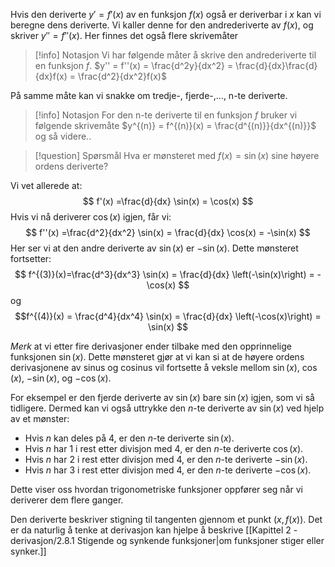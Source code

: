 
Hvis den deriverte $y' = f'(x)$ av en funksjon $f(x)$ også er deriverbar i $x$ kan vi beregne dens deriverte. Vi kaller denne for den andrederiverte av $f(x)$, og skriver $y'' = f''(x)$. Her finnes det også flere skrivemåter

> [!info] Notasjon 
> Vi har følgende måter å skrive den andrederiverte til en funksjon $f$.
> $y'' = f''(x) = \frac{d^2y}{dx^2} = \frac{d}{dx}\frac{d}{dx}f(x) = \frac{d^2}{dx^2}f(x)$

På samme måte kan vi snakke om tredje-, fjerde-,..., n-te deriverte.

> [!info] Notasjon
> For den n-te deriverte til en funksjon $f$ bruker vi følgende skrivemåte
> $y^{(n)} = f^{(n)}(x) = \frac{d^{(n)}}{dx^{(n)}}$ og så videre..

> [!question] Spørsmål 
> Hva er mønsteret med $f(x) =\sin(x)$ sine høyere ordens deriverte?


Vi vet allerede at: $$ f'(x) =\frac{d}{dx} \sin(x) = \cos(x) $$ Hvis vi nå deriverer $\cos(x)$ igjen, får vi: $$ f''(x) =\frac{d^2}{dx^2} \sin(x) = \frac{d}{dx} \cos(x) = -\sin(x) $$ Her ser vi at den andre deriverte av $\sin(x)$ er $-\sin(x)$. Dette mønsteret fortsetter: $$ f^{(3)}(x)=\frac{d^3}{dx^3} \sin(x) = \frac{d}{dx} \left(-\sin(x)\right) = -\cos(x) $$ og 
$$f^{(4)}(x) = \frac{d^4}{dx^4} \sin(x) = \frac{d}{dx} \left(-\cos(x)\right) = \sin(x) $$

*Merk* at vi etter fire derivasjoner ender tilbake med den opprinnelige funksjonen $\sin(x)$. Dette mønsteret gjør at vi kan si at de høyere ordens derivasjonene av sinus og cosinus vil fortsette å veksle mellom $\sin(x)$, $\cos(x)$, $-\sin(x)$, og $-\cos(x)$. 

For eksempel er den fjerde deriverte av $\sin(x)$ bare $\sin(x)$ igjen, som vi så tidligere. Dermed kan vi også uttrykke den $n$-te deriverte av $\sin(x)$ ved hjelp av et mønster: 

- Hvis $n$ kan deles på 4, er den $n$-te deriverte $\sin(x)$.
- Hvis $n$ har 1 i rest etter divisjon med 4, er den $n$-te deriverte $\cos(x)$. 
- Hvis $n$ har 2 i rest etter divisjon med 4, er den $n$-te deriverte $-\sin(x)$. 
- Hvis $n$ har 3 i rest etter divisjon med 4, er den $n$-te deriverte $-\cos(x)$. 

Dette viser oss hvordan trigonometriske funksjoner oppfører seg når vi deriverer dem flere ganger.

Den deriverte beskriver stigning til tangenten gjennom et punkt $(x,f(x))$. Det er da naturlig å tenke at derivasjon kan hjelpe å beskrive [[Kapittel 2 - derivasjon/2.8.1 Stigende og synkende funksjoner|om funksjoner stiger eller synker.]]